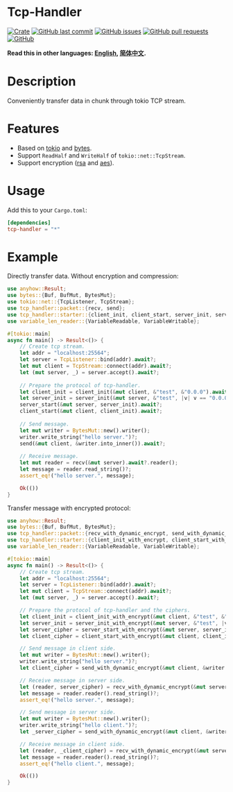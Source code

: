 # Tcp-Handler

[![Crate](https://img.shields.io/crates/v/tcp-handler.svg)](https://crates.io/crates/tcp-handler)
[![GitHub last commit](https://img.shields.io/github/last-commit/xuxiaocheng0201/tcp-handler)](https://github.com/xuxiaocheng0201/tcp-handler/commits/master)
[![GitHub issues](https://img.shields.io/github/issues-raw/xuxiaocheng0201/tcp-handler)](https://github.com/xuxiaocheng0201/tcp-handler/issues)
[![GitHub pull requests](https://img.shields.io/github/issues-pr/xuxiaocheng0201/tcp-handler)](https://github.com/xuxiaocheng0201/tcp-handler/pulls)
[![GitHub](https://img.shields.io/github/license/xuxiaocheng0201/tcp-handler)](https://github.com/xuxiaocheng0201/tcp-handler/blob/master/LICENSE)

**Read this in other languages: [English](README.md), [简体中文](README_zh.md).**

# Description

Conveniently transfer data in chunk through tokio TCP stream.


# Features

* Based on [tokio](https://crates.io/crates/tokio) and [bytes](https://crates.io/crates/bytes).
* Support `ReadHalf` and `WriteHalf` of `tokio::net::TcpStream`.
* Support encryption ([rsa](https://crates.io/crates/rsa) and [aes](https://crates.io/crates/aes-gcm)).


# Usage

Add this to your `Cargo.toml`:

```toml
[dependencies]
tcp-handler = "*"
```


# Example

Directly transfer data. Without encryption and compression:

```rust
use anyhow::Result;
use bytes::{Buf, BufMut, BytesMut};
use tokio::net::{TcpListener, TcpStream};
use tcp_handler::packet::{recv, send};
use tcp_handler::starter::{client_init, client_start, server_init, server_start};
use variable_len_reader::{VariableReadable, VariableWritable};

#[tokio::main]
async fn main() -> Result<()> {
    // Create tcp stream.
    let addr = "localhost:25564";
    let server = TcpListener::bind(addr).await?;
    let mut client = TcpStream::connect(addr).await?;
    let (mut server, _) = server.accept().await?;
    
    // Prepare the protocol of tcp-handler.
    let client_init = client_init(&mut client, &"test", &"0.0.0").await;
    let server_init = server_init(&mut server, &"test", |v| v == "0.0.0").await;
    server_start(&mut server, server_init).await?;
    client_start(&mut client, client_init).await?;
    
    // Send message.
    let mut writer = BytesMut::new().writer();
    writer.write_string("hello server.")?;
    send(&mut client, &writer.into_inner()).await?;
        
    // Receive message.
    let mut reader = recv(&mut server).await?.reader();
    let message = reader.read_string()?;
    assert_eq!("hello server.", message);

    Ok(())
}
```

Transfer message with encrypted protocol:

```rust
use anyhow::Result;
use bytes::{Buf, BufMut, BytesMut};
use tcp_handler::packet::{recv_with_dynamic_encrypt, send_with_dynamic_encrypt};
use tcp_handler::starter::{client_init_with_encrypt, client_start_with_encrypt, server_init_with_encrypt, server_start_with_encrypt};
use variable_len_reader::{VariableReadable, VariableWritable};

#[tokio::main]
async fn main() -> Result<()> {
    // Create tcp stream.
    let addr = "localhost:25564";
    let server = TcpListener::bind(addr).await?;
    let mut client = TcpStream::connect(addr).await?;
    let (mut server, _) = server.accept().await?;

    // Prepare the protocol of tcp-handler and the ciphers.
    let client_init = client_init_with_encrypt(&mut client, &"test", &"0.0.0").await;
    let server_init = server_init_with_encrypt(&mut server, &"test", |v| v == "0.0.0").await;
    let server_cipher = server_start_with_encrypt(&mut server, server_init).await?;
    let client_cipher = client_start_with_encrypt(&mut client, client_init).await?;

    // Send message in client side.
    let mut writer = BytesMut::new().writer();
    writer.write_string("hello server.")?;
    let client_cipher = send_with_dynamic_encrypt(&mut client, &writer.into_inner(), client_cipher).await?;

    // Receive message in server side.
    let (reader, server_cipher) = recv_with_dynamic_encrypt(&mut server, server_cipher).await?;
    let message = reader.reader().read_string()?;
    assert_eq!("hello server.", message);

    // Send message in server side.
    let mut writer = BytesMut::new().writer();
    writer.write_string("hello client.")?;
    let _server_cipher = send_with_dynamic_encrypt(&mut client, &writer.into_inner(), server_cipher).await?;

    // Receive message in client side.
    let (reader, _client_cipher) = recv_with_dynamic_encrypt(&mut server, client_cipher).await?;
    let message = reader.reader().read_string()?;
    assert_eq!("hello client.", message);

    Ok(())
}
```
